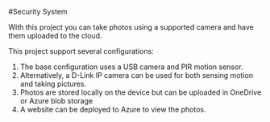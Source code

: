 #Security System

With this project you can take photos using a supported camera and have them uploaded to the cloud.

This project support several configurations:
  1. The base configuration uses a USB camera and PIR motion sensor.
  2. Alternatively, a D-Link IP camera can be used for both sensing motion and taking pictures.
  3. Photos are stored locally on the device but can be uploaded in OneDrive or Azure blob storage
  4. A website can be deployed to Azure to view the photos.
